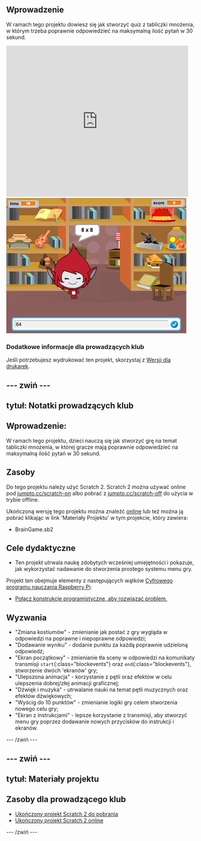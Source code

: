 ## Wprowadzenie

W ramach tego projektu dowiesz się jak stworzyć quiz z tabliczki mnożenia, w którym trzeba poprawnie odpowiedzieć na maksymalną ilość pytań w 30 sekund.

<div class="scratch-preview">
  <iframe allowtransparency="true" width="485" height="402" src="https://scratch.mit.edu/projects/embed/42225768/?autostart=false" frameborder="0"></iframe>
  <img src="images/brain-final.png">
</div>

### Dodatkowe informacje dla prowadzących klub

Jeśli potrzebujesz wydrukować ten projekt, skorzystaj z [Wersji dla drukarek](https://projects.raspberrypi.org/en/projects/brain-game/print).

## \--- zwiń \---

## tytuł: Notatki prowadzących klub

## Wprowadzenie:

W ramach tego projektu, dzieci nauczą się jak stworzyć grę na temat tabliczki mnożenia, w której gracze mają poprawnie odpowiedzieć na maksymalną ilość pytań w 30 sekund.

## Zasoby

Do tego projektu należy użyć Scratch 2. Scratch 2 można używać online pod [jumpto.cc/scratch-on](http://jumpto.cc/scratch-on) albo pobrać z [jumpto.cc/scratch-off](http://jumpto.cc/scratch-off) do użycia w trybie offline.

Ukończoną wersję tego projektu można znaleźć [online](http://scratch.mit.edu/projects/42225768/#editor) lub też można ją pobrać klikając w link 'Materiały Projektu' w tym projekcie, który zawiera:

* BrainGame.sb2

## Cele dydaktyczne

* Ten projekt utrwala naukę zdobytych wcześniej umiejętności i pokazuje, jak wykorzystać nadawanie do stworzenia prostego systemu menu gry.

Projekt ten obejmuje elementy z następujących wątków [Cyfrowego programu nauczania Raspberry Pi](http://rpf.io/curriculum):

* [Połącz konstrukcje programistyczne, aby rozwiązać problem.](https://www.raspberrypi.org/curriculum/programming/builder)

## Wyzwania

* "Zmiana kostiumów" - zmienianie jak postać z gry wygląda w odpowiedzi na poprawne i niepoprawne odpowiedzi;
* "Dodawanie wyniku" - dodanie punktu za każdą poprawnie udzieloną odpowiedź;
* "Ekran początkowy" - zmienianie tła sceny w odpowiedzi na komunikaty transmisji `start`{:class="blockevents"} oraz `end`{:class="blockevents"}, stworzenie dwóch 'ekranów' gry;
* "Ulepszona animacja" - korzystanie z pętli oraz efektów w celu ulepszenia dobrej/złej animacji graficznej;
* "Dźwięk i muzyka" - utrwalanie nauki na temat pętli muzycznych oraz efektów dźwiękowych;
* "Wyścig do 10 punktów" - zmienianie logiki gry celem stworzenia nowego celu gry;
* "Ekran z instrukcjami" - lepsze korzystanie z transmisji, aby stworzyć menu gry poprzez dodawanie nowych przycisków do instrukcji i ekranów.

\--- /zwiń \---

## \--- zwiń \---

## tytuł: Materiały projektu

## Zasoby dla prowadzącego klub

* [Ukończony projekt Scratch 2 do pobrania](resources/BrainGame.sb2)
* [Ukończony projekt Scratch 2 online](http://scratch.mit.edu/projects/42225768/#editor)

\--- /zwiń \---